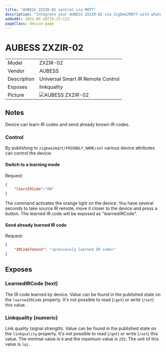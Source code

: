 ```yaml
---
title: "AUBESS ZXZIR-02 control via MQTT"
description: "Integrate your AUBESS ZXZIR-02 via Zigbee2MQTT with whatever smart home infrastructure you are using without the vendor's bridge or gateway."
addedAt: 2022-05-28T16:23:11Z
pageClass: device-page
---
```


<!-- !!!! -->
<!-- ATTENTION: This file is auto-generated through docgen! -->
<!-- You can only edit the "Notes"-Section between the two comment lines "Notes BEGIN" and "Notes END". -->
<!-- Do not use h1 or h2 heading within "## Notes"-Section. -->
<!-- !!!! -->

# AUBESS ZXZIR-02

|     |     |
|-----|-----|
| Model | ZXZIR-02  |
| Vendor  | AUBESS  |
| Description | Universal Smart IR Remote Control |
| Exposes | linkquality |
| Picture | ![AUBESS ZXZIR-02](https://www.zigbee2mqtt.io/images/devices/ZXZIR-02.jpg) |


<!-- Notes BEGIN: You can edit here. Add "## Notes" headline if not already present. -->
## Notes


Device can learn IR codes and send already known IR codes.

### Control
By publishing to `zigbee2mqtt/FRIENDLY_NAME/set` various device attributes can control the device:

#### Switch to a learning mode

Request:
```json
{
    "learnIRCode":"ON"
}
```

The command activates the orange light on the device. You have several seconds to take source IR remote, move it closer to the device and press a button. The learned IR code will be exposed as "learnedIRCode".

#### Send already learned IR code

Request:
```json
{
    "IRCodeToSend": "<previously learned IR code>"
}
```

## Exposes

### LearnedIRCode (text)
The IR code learned by device.
Value can be found in the published state on the `learnedIRCode` property.
It's not possible to read (`/get`) or write (`/set`) this value.

### Linkquality (numeric)
Link quality (signal strength).
Value can be found in the published state on the `linkquality` property.
It's not possible to read (`/get`) or write (`/set`) this value.
The minimal value is `0` and the maximum value is `255`.
The unit of this value is `lqi`.
